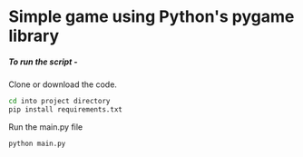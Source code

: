# Simple game using Python's pygame library

##### To run the script -

Clone or download the code.

```sh
cd into project directory
pip install requirements.txt
```

Run the main.py file

```sh
python main.py
```